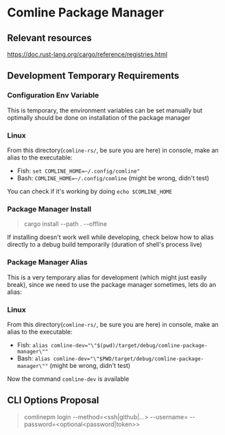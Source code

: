 # Comline Package Manager



## Relevant resources
https://doc.rust-lang.org/cargo/reference/registries.html



## Development Temporary Requirements
### Configuration Env Variable
This is temporary, the environment variables can be set manually but optimally should be done
on installation of the package manager

### Linux
From this directory(`comline-rs/`, be sure you are here) in console, make an alias to the executable:
  - Fish: `set COMLINE_HOME=~/.config/comline"`
  - Bash: `COMLINE_HOME=~/.config/comline` (might be wrong, didn't test)

You can check if it's working by doing `echo $COMLINE_HOME`



### Package Manager Install
> cargo install --path . --offline

If installing doesn't work well while developing, check below how to alias
directly to a debug build temporarily (duration of shell's process live)


### Package Manager Alias
This is a very temporary alias for development (which might just easily break),
since we need to use the package manager sometimes, lets do an alias:

### Linux
From this directory(`comline-rs/`, be sure you are here) in console, make an alias to the executable:
  - Fish: `alias comline-dev="\"$(pwd)/target/debug/comline-package-manager\""`
  - Bash: `alias comline-dev="\"$PWD/target/debug/comline-package-manager\""` (might be wrong, didn't test)

Now the command `comline-dev` is available


## CLI Options Proposal
> comlinepm login --method=<ssh|github|...> --username=<username> --password=<optional<password|token>>
